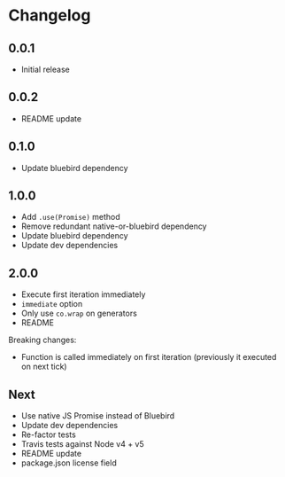 # Changelog

## 0.0.1

* Initial release

## 0.0.2

* README update

## 0.1.0

* Update bluebird dependency

## 1.0.0

* Add `.use(Promise)` method
* Remove redundant native-or-bluebird dependency
* Update bluebird dependency
* Update dev dependencies

## 2.0.0

* Execute first iteration immediately
* `immediate` option
* Only use `co.wrap` on generators
* README

Breaking changes:

* Function is called immediately on first iteration (previously it executed on next tick)

## Next

* Use native JS Promise instead of Bluebird
* Update dev dependencies
* Re-factor tests
* Travis tests against Node v4 + v5
* README update
* package.json license field
